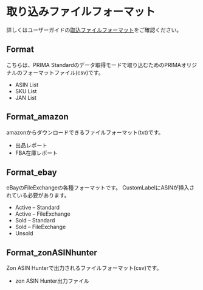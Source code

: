 # 取り込みファイルフォーマット
詳しくはユーザーガイドの[取込ファイルフォーマット](https://prima-tool.com/users_guide/import_file_format)をご確認ください。

## Format
こちらは、PRIMA Standardのデータ取得モードで取り込むためのPRIMAオリジナルのフォーマットファイル(csv)です。

- ASIN List
- SKU List
- JAN List


## Format_amazon
amazonからダウンロードできるファイルフォーマット(txt)です。

- 出品レポート
- FBA在庫レポート

## Format_ebay
eBayのFileExchangeの各種フォーマットです。
CustomLabelにASINが挿入されている必要があります。

- Active – Standard
- Active – FileExchange
- Sold – Standard
- Sold – FileExchange
- Unsold 

## Format_zonASINhunter
Zon ASIN Hunterで出力されるファイルフォーマット(csv)です。

- zon ASIN Hunter出力ファイル


